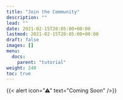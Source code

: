 ```yaml
---
title: "Join the Community"
description: ""
lead: ""
date: 2021-02-15T20:05:00+00:00
lastmod: 2021-02-15T20:05:00+00:00
draft: false
images: []
menu:
  docs:
    parent: "tutorial"
weight: 240
toc: true
---
```


{{< alert icon="⚠" text="Coming Soon" />}}

